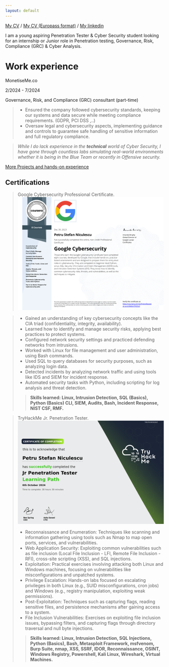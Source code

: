 ```yaml
---
layout: default
---
```

[My CV](https://drive.google.com/file/d/1AiyWja4yISEcR3mKJ0NjBJVHH4stVSC1/view?usp=sharing) /
[My CV (Europass format)](...) /
[My linkedin](https://www.linkedin.com/in/petru-niculescu/)


I am a young aspiring Penetration Tester & Cyber Security student looking for an internship or Junior role in Penetration testing, Governance, Risk, Compliance (GRC) & Cyber Analysis.

# Work experience

MonetiseMe.co 

2/2024 - 7/2024

Governance, Risk, and Compliance (GRC) consultant (part-time)

> - Ensured the company followed cybersecurity standards, keeping our systems and data secure while meeting compliance requirements. (GDPR, PCI DSS ,..)
> - Oversaw legal and cybersecurity aspects, implementing guidance and controls to guarantee safe handling of sensitive information and full regulatory compliance.


> _While I do lack experience in the **technical** world of Cyber Security, I have gone through countless labs simulating real-world environments whether it is being in the Blue Team or recently in Offensive security._

[More Projects and hands-on experience](./projects)

## Certifications

> Google Cybersecurity Professional Certificate.
> ![Google_cert](CourseraUR4GA7FXSSLF.png)

> - Gained an understanding of key cybersecurity concepts like the CIA triad (confidentiality, integrity, availability).
> - Learned how to identify and manage security risks, applying best practices to protect systems.
> - Configured network security settings and practiced defending networks from intrusions.
> - Worked with Linux for file management and user administration, using Bash commands.
> - Used SQL to query databases for security purposes, such as analyzing login data.
> - Detected incidents by analyzing network traffic and using tools like IDS and SIEM for incident response.
> - Automated security tasks with Python, including scripting for log analysis and threat detection.
>> **Skills learned: Linux, Intrusion Detection, SQL (Basics), Python (Basics) CLI, SIEM, Audits, Bash, Incident Response, NIST CSF, RMF.**

> TryHackMe Jr. Penetration Tester.
> ![TryHackMe_cert](THM-FN1WGOGQUZ.png)
> - Reconnaissance and Enumeration: Techniques like scanning and information gathering using tools such as Nmap to map open ports, services, and vulnerabilities.
> - Web Application Security: Exploiting common vulnerabilities such as file inclusion (Local File Inclusion - LFI, Remote File Inclusion - RFI), cross-site scripting (XSS), and SQL injections.
> - Exploitation: Practical exercises involving attacking both Linux and Windows machines, focusing on vulnerabilities like misconfigurations and unpatched systems.
> - Privilege Escalation: Hands-on labs focused on escalating privileges in both Linux (e.g., SUID misconfigurations, cron jobs) and Windows (e.g., registry manipulation, exploiting weak permissions).
> - Post-Exploitation: Techniques such as capturing flags, reading sensitive files, and persistence mechanisms after gaining access to a system.
> - File Inclusion Vulnerabilities: Exercises on exploiting file inclusion issues, bypassing filters, and capturing flags through directory traversal and null byte injections.
>> **Skills learned: Linux, Intrusion Detection, SQL Injections, Python (Basics), Bash, Metasploit Framework, msfvenom, Burp Suite, nmap, XSS, SSRF, IDOR, Reconnaissance, OSINT, Windows Registry, Powershell, Kali Linux, Wireshark, Virtual Machines.**

